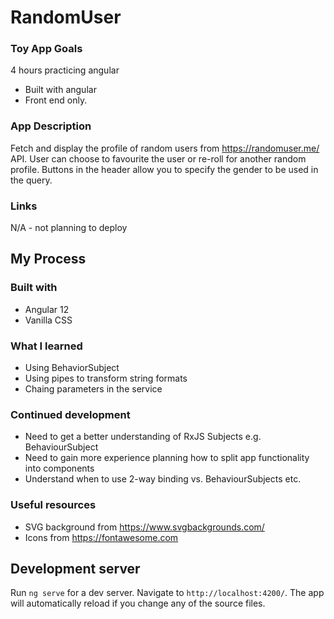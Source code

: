 # RandomUser

### Toy App Goals
4 hours practicing angular
* Built with angular
* Front end only.

### App Description
Fetch and display the profile of random users from https://randomuser.me/ API. User can choose to favourite the user or re-roll for another random profile. Buttons in the header allow you to specify the gender to be used in the query.

### Links
N/A - not planning to deploy

## My Process

### Built with
- Angular 12
- Vanilla CSS

### What I learned
* Using BehaviorSubject
* Using pipes to transform string formats
* Chaing parameters in the service

### Continued development
* Need to get a better understanding of RxJS Subjects e.g. BehaviourSubject
* Need to gain more experience planning how to split app functionality into components
* Understand when to use 2-way binding vs. BehaviourSubjects etc.

### Useful resources
* SVG background from https://www.svgbackgrounds.com/
* Icons from https://fontawesome.com


## Development server

Run `ng serve` for a dev server. Navigate to `http://localhost:4200/`. The app will automatically reload if you change any of the source files.